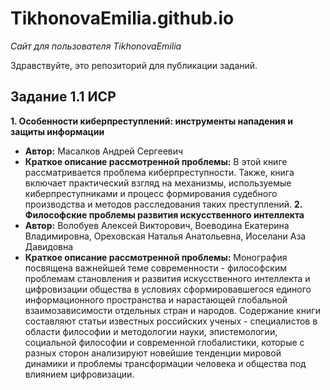 # TikhonovaEmilia.github.io
*Сайт для пользователя TikhonovaEmilia*

Здравствуйте, это репозиторий для публикации заданий.

## Задание 1.1 ИСР
**1. Особенности киберпреступлений: инструменты нападения и защиты информации**
  * **Автор:** Масалков Андрей Сергеевич
  * **Краткое описание рассмотренной проблемы:** В этой книге рассматривается проблема киберпреступности. Также, книга включает практический взгляд на механизмы, используемые киберпреступниками и процесс формирования судебного производства и методов расследования таких преступлений.
**2. Философские проблемы развития искусственного интеллекта**
  * **Автор:** Волобуев Алексей Викторович, Воеводина Екатерина Владимировна, Ореховская Наталья Анатольевна, Иоселани Аза Давидовна
  * **Краткое описание рассмотренной проблемы:** Монография посвящена важнейшей теме современности - философским проблемам становления и развития искусственного интеллекта и цифровизации общества в условиях сформировавшегося единого информационного пространства и нарастающей глобальной взаимозависимости отдельных стран и народов. Содержание книги составляют статьи известных российских ученых - специалистов в области философии и методологии науки, эпистемологии, социальной философии и современной глобалистики, которые с разных сторон анализируют новейшие тенденции мировой динамики и проблемы трансформации человека и общества под влиянием цифровизации.
